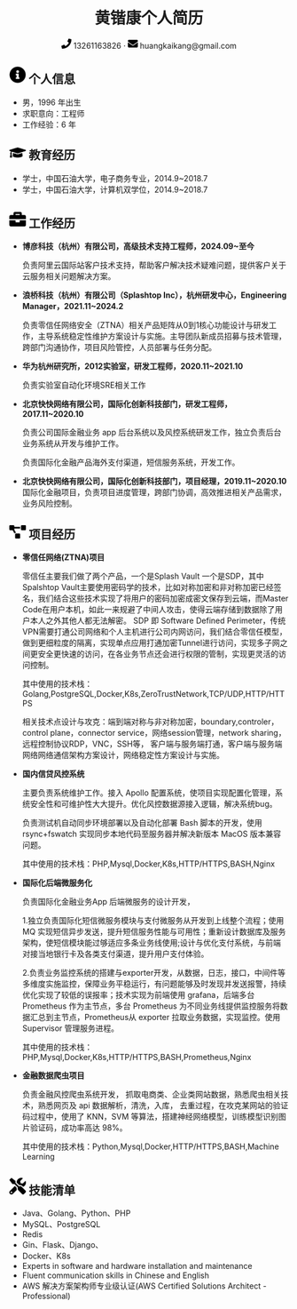  <center>
     <h1>黄锴康个人简历</h1>
     <div>
         <span>
             <img src="assets/phone-solid.svg" width="18px">
             13261163826
         </span>
         ·
         <span>
             <img src="assets/envelope-solid.svg" width="18px">
             huangkaikang@gmail.com
         </span>
     </div>
 </center>

 ## <img src="assets/info-circle-solid.svg" width="30px"> 个人信息 

 - 男，1996 年出生
 - 求职意向：工程师
 - 工作经验：6 年

## <img src="assets/graduation-cap-solid.svg" width="30px"> 教育经历

- 学士，中国石油大学，电子商务专业，2014.9~2018.7
- 学士，中国石油大学，计算机双学位，2014.9~2018.7


## <img src="assets/briefcase-solid.svg" width="30px"> 工作经历

- **博彦科技（杭州）有限公司，高级技术支持工程师，2024.09~至今**
  
  负责阿里云国际站客户技术支持，帮助客户解决技术疑难问题，提供客户关于云服务相关问题解决方案。

- **浪桥科技（杭州）有限公司（Splashtop Inc），杭州研发中心，Engineering Manager，2021.11~2024.2**
  
  负责零信任网络安全（ZTNA）相关产品矩阵从0到1核心功能设计与研发工作，主导系统稳定性维护方案设计与实施。主导团队新成员招募与技术管理，跨部门沟通协作，项目风险管控，人员部署与任务分配。

- **华为杭州研究所，2012实验室，研发工程师，2020.11~2021.10**
  
    负责实验室自动化环境SRE相关工作

- **北京快快网络有限公司，国际化创新科技部门，研发工程师，2017.11~2020.10**

    负责公司国际金融业务 app 后台系统以及风控系统研发工作，独立负责后台业务系统从开发与维护工作。
    
    负责国际化金融产品海外支付渠道，短信服务系统，开发工作。

- **北京快快网络有限公司，国际化创新科技部门，项目经理，2019.11~2020.10**
    国际化金融项目，负责项目进度管理，跨部门协调，高效推进相关产品需求，业务风险控制。

## <img src="assets/project-diagram-solid.svg" width="30px"> 项目经历


- **零信任网络(ZTNA)项目**

    零信任主要我们做了两个产品，一个是Splash Vault 一个是SDP，其中Spalshtop Vault主要使用密码学的技术，比如对称加密和非对称加密已经签名，我们结合这些技术实现了将用户的密码加密成密文保存到云端，而Master Code在用户本机，如此一来规避了中间人攻击，使得云端存储到数据除了用户本人之外其他人都无法解密。
    SDP 即 Software Defined Perimeter，传统VPN需要打通公司网络和个人主机进行公司内网访问，我们结合零信任模型，做到更细粒度的隔离，实现单点应用打通加密Tunnel进行访问，实现多子网之间更安全更快速的访问，在各业务节点还会进行权限的管制，实现更灵活的访问控制。

    其中使用的技术栈：Golang,PostgreSQL,Docker,K8s,ZeroTrustNetwork,TCP/UDP,HTTP/HTTPS

    相关技术点设计与攻克：端到端对称与非对称加密，boundary,controler，control plane，connector service，网络session管理，network sharing，远程控制协议RDP，VNC，SSH等，
    客户端与服务端打通，客户端与服务端网络网络通信架构方案设计，网络稳定性方案设计与实施。

    
- **国内信贷风控系统**
  
    主要负责系统维护工作。接入 Apollo 配置系统，使项目实现配置化管理，系统安全性和可维护性大大提升。优化风控数据源接入逻辑，解决系统bug。

    负责测试机自动同步环境部署以及自动化部署 Bash 脚本的开发，使用 rsync+fswatch 实现同步本地代码至服务器并解决新版本 MacOS 版本兼容问题。

    其中使用的技术栈：PHP,Mysql,Docker,K8s,HTTP/HTTPS,BASH,Nginx

- **国际化后端微服务化**
  
    负责国际化金融业务App 后端微服务的设计开发，
    
    1.独立负责国际化短信微服务模块与支付微服务从开发到上线整个流程；使用 MQ 实现短信异步发送，提升短信服务性能与可用性；重新设计数据库及服务架构，使短信模块能过够适应多条业务线使用;设计与优化支付系统，与前端对接当地银行卡及各类支付渠道，提升用户支付体验。
    
    2.负责业务监控系统的搭建与exporter开发，从数据，日志，接口，中间件等多维度实施监控，保障业务平稳运行，有问题能够及时发现并发送报警，持续优化实现了较低的误报率；技术实现为前端使用 grafana，后端多台 Prometheus 作为主节点，多台 Prometheus 为不同业务线提供监控服务将数据汇总到主节点，Prometheus从 exporter 拉取业务数据，实现监控。使用 Supervisor 管理服务进程。

    其中使用的技术栈：PHP,Mysql,Docker,K8s,HTTP/HTTPS,BASH,Prometheus,Nginx
    
- **金融数据爬虫项目**

    负责金融风控爬虫系统开发，
    抓取电商类、企业类网站数据，熟悉爬虫相关技术，熟悉网页及 api 数据解析，清洗，入库，
    ​去重过程，在攻克某网站的验证码过程中，使用了 KNN，SVM 等算法，搭建神经网络模型，训练模型识别图片验证码，成功率高达 98%。

    其中使用的技术栈：Python,Mysql,Docker,HTTP/HTTPS,BASH,Machine Learning


## <img src="assets/tools-solid.svg" width="30px"> 技能清单

- Java、Golang、Python、PHP
- MySQL、PostgreSQL
- Redis
- Gin、Flask、Django、
- Docker、K8s
- Experts in software and hardware installation and maintenance
- Fluent communication skills in Chinese and English
- AWS 解决方案架构师专业级认证(AWS Certified Solutions Architect - Professional)

